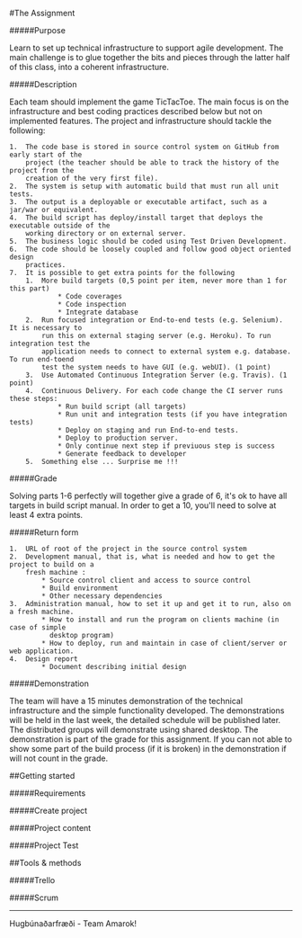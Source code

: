 
#The Assignment


#####Purpose 

Learn to set up technical infrastructure to support agile development. The main challenge is
to glue together the bits and pieces through the latter half of this class, into a coherent
infrastructure.


#####Description

Each team should implement the game TicTacToe. The main focus is on the infrastructure
and best coding practices described below but not on implemented features.
The project and infrastructure should tackle the following:

    1.  The code base is stored in source control system on GitHub from early start of the
        project (the teacher should be able to track the history of the project from the
        creation of the very first file).
    2.  The system is setup with automatic build that must run all unit tests.
    3.  The output is a deployable or executable artifact, such as a jar/war or equivalent. 
    4.  The build script has deploy/install target that deploys the executable outside of the
        working directory or on external server.
    5.  The business logic should be coded using Test Driven Development.
    6.  The code should be loosely coupled and follow good object oriented design
        practices.
    7.  It is possible to get extra points for the following
        1.  More build targets (0,5 point per item, never more than 1 for this part)
                * Code coverages
                * Code inspection
                * Integrate database
        2.  Run focused integration or End-to-end tests (e.g. Selenium). It is necessary to
            run this on external staging server (e.g. Heroku). To run integration test the
            application needs to connect to external system e.g. database. To run end-toend
            test the system needs to have GUI (e.g. webUI). (1 point)
        3.  Use Automated Continuous Integration Server (e.g. Travis). (1 point)
        4.  Continuous Delivery. For each code change the CI server runs these steps:
                * Run build script (all targets)
                * Run unit and integration tests (if you have integration tests)
                * Deploy on staging and run End-to-end tests.
                * Deploy to production server.
                * Only continue next step if previuous step is success
                * Generate feedback to developer
        5.  Something else ... Surprise me !!!
    


#####Grade

Solving parts 1-6 perfectly will together give a grade of 6, it's ok to have all targets in 
build script manual. In order to get a 10, you'll need to solve at least 4 extra points.



#####Return form

    
    1.  URL of root of the project in the source control system
    2.  Development manual, that is, what is needed and how to get the project to build on a
        fresh machine :
            * Source control client and access to source control
            * Build environment
            * Other necessary dependencies
    3.  Administration manual, how to set it up and get it to run, also on a fresh machine.
            * How to install and run the program on clients machine (in case of simple 
              desktop program)
            * How to deploy, run and maintain in case of client/server or web application.
    4.  Design report
            * Document describing initial design



#####Demonstration

The team will have a 15 minutes demonstration of the technical infrastructure and the simple
functionality developed. The demonstrations will be held in the last week, the detailed
schedule will be published later. The distributed groups will demonstrate using shared
desktop. The demonstration is part of the grade for this assignment. If you can not able to
show some part of the build process (if it is broken) in the demonstration if will not
count in the grade.



##Getting started


#####Requirements



#####Create project


#####Project content



#####Project Test




##Tools & methods


#####Trello



#####Scrum



---

Hugbúnaðarfræði - Team Amarok!
